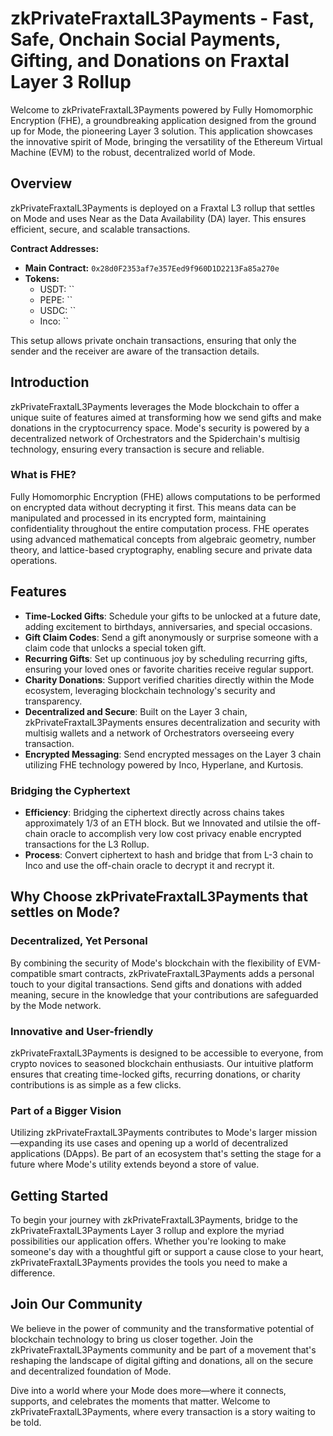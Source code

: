 # zkPrivateFraxtalL3Payments - Fast, Safe, Onchain Social Payments, Gifting, and Donations on Fraxtal Layer 3 Rollup

Welcome to zkPrivateFraxtalL3Payments powered by Fully Homomorphic Encryption (FHE), a groundbreaking application designed from the ground up for Mode, the pioneering Layer 3 solution. This application showcases the innovative spirit of Mode, bringing the versatility of the Ethereum Virtual Machine (EVM) to the robust, decentralized world of Mode.


## Overview

zkPrivateFraxtalL3Payments is deployed on a Fraxtal L3 rollup that settles on Mode and uses Near as the Data Availability (DA) layer. This ensures efficient, secure, and scalable transactions.

**Contract Addresses:**
- **Main Contract:** `0x28d0F2353af7e357Eed9f960D1D2213Fa85a270e`
- **Tokens:**
  - USDT: ``
  - PEPE: ``
  - USDC: ``
  - Inco: ``

This setup allows private onchain transactions, ensuring that only the sender and the receiver are aware of the transaction details.

## Introduction

zkPrivateFraxtalL3Payments leverages the Mode blockchain to offer a unique suite of features aimed at transforming how we send gifts and make donations in the cryptocurrency space. Mode's security is powered by a decentralized network of Orchestrators and the Spiderchain's multisig technology, ensuring every transaction is secure and reliable.


### What is FHE?

Fully Homomorphic Encryption (FHE) allows computations to be performed on encrypted data without decrypting it first. This means data can be manipulated and processed in its encrypted form, maintaining confidentiality throughout the entire computation process. FHE operates using advanced mathematical concepts from algebraic geometry, number theory, and lattice-based cryptography, enabling secure and private data operations.

## Features

- **Time-Locked Gifts**: Schedule your gifts to be unlocked at a future date, adding excitement to birthdays, anniversaries, and special occasions.
- **Gift Claim Codes**: Send a gift anonymously or surprise someone with a claim code that unlocks a special token gift.
- **Recurring Gifts**: Set up continuous joy by scheduling recurring gifts, ensuring your loved ones or favorite charities receive regular support.
- **Charity Donations**: Support verified charities directly within the Mode ecosystem, leveraging blockchain technology's security and transparency.
- **Decentralized and Secure**: Built on the Layer 3 chain, zkPrivateFraxtalL3Payments ensures decentralization and security with multisig wallets and a network of Orchestrators overseeing every transaction.
- **Encrypted Messaging**: Send encrypted messages on the Layer 3 chain utilizing FHE technology powered by Inco, Hyperlane, and Kurtosis.

### Bridging the Cyphertext

- **Efficiency**: Bridging the ciphertext directly across chains takes approximately 1/3 of an ETH block. But we Innovated and utilsie the off-chain oracle to accomplish very low cost privacy enable encrypted transactions for the L3 Rollup.
- **Process**: Convert ciphertext to hash and bridge that  from L-3 chain to Inco and use the off-chain oracle to decrypt it and recrypt it.

## Why Choose zkPrivateFraxtalL3Payments that settles on Mode?

### Decentralized, Yet Personal

By combining the security of Mode's blockchain with the flexibility of EVM-compatible smart contracts, zkPrivateFraxtalL3Payments adds a personal touch to your digital transactions. Send gifts and donations with added meaning, secure in the knowledge that your contributions are safeguarded by the Mode network.

### Innovative and User-friendly

zkPrivateFraxtalL3Payments is designed to be accessible to everyone, from crypto novices to seasoned blockchain enthusiasts. Our intuitive platform ensures that creating time-locked gifts, recurring donations, or charity contributions is as simple as a few clicks.

### Part of a Bigger Vision

Utilizing zkPrivateFraxtalL3Payments contributes to Mode's larger mission—expanding its use cases and opening up a world of decentralized applications (DApps). Be part of an ecosystem that's setting the stage for a future where Mode's utility extends beyond a store of value.

## Getting Started

To begin your journey with zkPrivateFraxtalL3Payments, bridge to the zkPrivateFraxtalL3Payments Layer 3 rollup and explore the myriad possibilities our application offers. Whether you're looking to make someone's day with a thoughtful gift or support a cause close to your heart, zkPrivateFraxtalL3Payments provides the tools you need to make a difference.

## Join Our Community

We believe in the power of community and the transformative potential of blockchain technology to bring us closer together. Join the zkPrivateFraxtalL3Payments community and be part of a movement that's reshaping the landscape of digital gifting and donations, all on the secure and decentralized foundation of Mode.

Dive into a world where your Mode does more—where it connects, supports, and celebrates the moments that matter. Welcome to zkPrivateFraxtalL3Payments, where every transaction is a story waiting to be told.